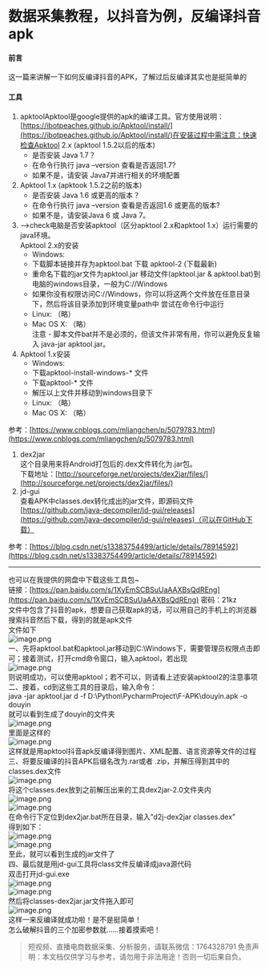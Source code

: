 # 数据采集教程，以抖音为例，反编译抖音apk


#### 前言
这一篇来讲解一下如何反编译抖音的APK，了解过后反编译其实也是挺简单的

#### 工具

1. apktoolApktool是google提供的apk的编译工具。官方使用说明：[https://ibotpeaches.github.io/Apktool/install/](https://ibotpeaches.github.io/Apktool/install/)在安装过程中需注意：快速检查Apktool 2.x (apktool 1.5.2以后的版本)
   - 是否安装 Java 1.7？
   - 在命令行执行 java –version 查看是否返回1.7?
   - 如果不是，请安装 Java7并进行相关的环境配置
2. Apktool 1.x (apktook 1.5.2之前的版本)<br>
   - 是否安装 Java 1.6 或更高的版本？
   - 在命令行执行 java –version 查看是否返回1.6 或更高的版本?
   - 如果不是，请安装Java 6 或 Java 7。
3. —>check电脑是否安装apktool（区分apktool 2.x和apktool 1.x）运行需要的java环境。<br>Apktool 2.x的安装<br>
   - Windows:
   - 下载脚本链接并存为apktool.bat 下载 apktool-2 (下载最新)
   - 重命名下载的jar文件为apktool.jar 移动文件(apktool.jar & apktool.bat)到电脑的windows目录，一般为C://Windows
   - 如果你没有权限访问C://Windows，你可以将这两个文件放在任意目录下，然后将该目录添加到环境变量path中 尝试在命令行中运行
   - Linux: （略）
   - Mac OS X: （略）<br>注意 - 脚本文件bat并不是必须的，但该文件非常有用，你可以避免反复输入 java-jar apktool.jar。
4. Apktool 1.x安装<br>
   - Windows:
   - 下载apktool-install-windows-* 文件
   - 下载apktool-* 文件
   - 解压以上文件并移动到windows目录下
   - Linux: （略）
   - Mac OS X: （略）

参考：[https://www.cnblogs.com/mliangchen/p/5079783.html](https://www.cnblogs.com/mliangchen/p/5079783.html)

1. dex2jar<br>这个目录用来将Android打包后的.dex文件转化为.jar包。<br>下载地址：[http://sourceforge.net/projects/dex2jar/files/](http://sourceforge.net/projects/dex2jar/files/)<br>
1. jd-gui<br>查看APK中classes.dex转化成出的jar文件，即源码文件<br>[https://github.com/java-decompiler/jd-gui/releases](https://github.com/java-decompiler/jd-gui/releases)（可以在GitHub下载）<br>

参考：[https://blog.csdn.net/s13383754499/article/details/78914592](https://blog.csdn.net/s13383754499/article/details/78914592)

---

也可以在我提供的网盘中下载这些工具包~<br>链接：[https://pan.baidu.com/s/1XyEmSCBSuUaAAXBsQdREng](https://pan.baidu.com/s/1XyEmSCBSuUaAAXBsQdREng) 密码：21kz<br>文件中包含了抖音的apk，想要自己获取apk的话，可以用自己的手机上的浏览器搜索抖音然后下载，得到的就是apk文件<br>文件如下<br>![image.png](https://cdn.nlark.com/yuque/0/2020/png/97322/1608944282145-2f49178a-cc8d-47c7-8436-56f449ac7f07.png#align=left&display=inline&height=67&margin=%5Bobject%20Object%5D&name=image.png&originHeight=134&originWidth=614&size=18335&status=done&style=none&width=307)<br>一、先将apktool.bat和apktool.jar移动到C:\Windows下，需要管理员权限点击即可；接着测试，打开cmd命令窗口，输入apktool，若出现<br>![image.png](https://cdn.nlark.com/yuque/0/2020/png/97322/1608944295579-8e420c1c-7dd2-4a53-a073-058aed90f6ef.png#align=left&display=inline&height=242&margin=%5Bobject%20Object%5D&name=image.png&originHeight=484&originWidth=1049&size=62374&status=done&style=none&width=524.5)<br>则说明成功，可以使用apktool；若不可以，则请看上述安装apktool2的注意事项<br>二、接着，cd到这些工具的目录后，输入命令：<br>java -jar apktool.jar d -f D:\Python\PycharmProject\F-APK\douyin.apk -o douyin<br>就可以看到生成了douyin的文件夹<br>![image.png](https://cdn.nlark.com/yuque/0/2020/png/97322/1608944309792-5bdaa3dc-0e05-4b48-bded-f346722593be.png#align=left&display=inline&height=173&margin=%5Bobject%20Object%5D&name=image.png&originHeight=346&originWidth=828&size=30775&status=done&style=none&width=414)<br>里面是这样的<br>![image.png](https://cdn.nlark.com/yuque/0/2020/png/97322/1608944321468-95542d63-11a9-46c3-ae0f-8585c1703124.png#align=left&display=inline&height=133&margin=%5Bobject%20Object%5D&name=image.png&originHeight=266&originWidth=588&size=26645&status=done&style=none&width=294)<br>这样就是用apktool抖音apk反编译得到图片、XML配置、语言资源等文件的过程<br>三、将要反编译的抖音APK后缀名改为.rar或者 .zip，并解压得到其中的classes.dex文件<br>![image.png](https://cdn.nlark.com/yuque/0/2020/png/97322/1608944336346-5811d0d3-4ab7-4e8d-b869-45bdb3df13ae.png#align=left&display=inline&height=246&margin=%5Bobject%20Object%5D&name=image.png&originHeight=491&originWidth=613&size=60895&status=done&style=none&width=306.5)<br>将这个classes.dex放到之前解压出来的工具dex2jar-2.0文件夹内<br>![image.png](https://cdn.nlark.com/yuque/0/2020/png/97322/1608944349575-3d61cbb5-eb96-49f8-896c-6f5087eb1bf3.png#align=left&display=inline&height=244&margin=%5Bobject%20Object%5D&name=image.png&originHeight=488&originWidth=623&size=69696&status=done&style=none&width=311.5)<br>![image.png](https://cdn.nlark.com/yuque/0/2020/png/97322/1608944361363-67d9c51e-7dc3-4f07-9a12-61bb7718826f.png#align=left&display=inline&height=238&margin=%5Bobject%20Object%5D&name=image.png&originHeight=476&originWidth=604&size=59501&status=done&style=none&width=302)<br>在命令行下定位到dex2jar.bat所在目录，输入”d2j-dex2jar classes.dex”<br>得到如下：<br>![image.png](https://cdn.nlark.com/yuque/0/2020/png/97322/1608944374709-417fe0ea-c992-4a75-8ced-7f2f14c79f39.png#align=left&display=inline&height=54&margin=%5Bobject%20Object%5D&name=image.png&originHeight=108&originWidth=750&size=8768&status=done&style=none&width=375)<br>![image.png](https://cdn.nlark.com/yuque/0/2020/png/97322/1608944386485-359980d6-6768-4ae6-ac77-5c3d57682162.png#align=left&display=inline&height=33&margin=%5Bobject%20Object%5D&name=image.png&originHeight=65&originWidth=604&size=8448&status=done&style=none&width=302)<br>至此，就可以看到生成的jar文件了<br>四、最后就是用jd-gui工具将class文件反编译成java源代码<br>双击打开jd-gui.exe<br>![image.png](https://cdn.nlark.com/yuque/0/2020/png/97322/1608944400127-3345b490-5065-4f4f-9546-cd9bc29527d5.png#align=left&display=inline&height=54&margin=%5Bobject%20Object%5D&name=image.png&originHeight=108&originWidth=597&size=10047&status=done&style=none&width=298.5)<br>![image.png](https://cdn.nlark.com/yuque/0/2020/png/97322/1608944410340-1e0fdc64-b464-49e4-943d-fd16b537f27e.png#align=left&display=inline&height=200&margin=%5Bobject%20Object%5D&name=image.png&originHeight=399&originWidth=596&size=22088&status=done&style=none&width=298)<br>然后将classes-dex2jar.jar文件拖入即可<br>![image.png](https://cdn.nlark.com/yuque/0/2020/png/97322/1608944424920-0b2ebd11-5d05-4352-9717-8199f8060eb7.png#align=left&display=inline&height=261&margin=%5Bobject%20Object%5D&name=image.png&originHeight=522&originWidth=806&size=55483&status=done&style=none&width=403)<br>这样一来反编译就成功啦！是不是挺简单！<br>怎么破解抖音的三个加密参数就……接着摸索吧！<br>


>
> 短视频、直播电商数据采集、分析服务，请联系微信：1764328791
> 免责声明：本文档仅供学习与参考，请勿用于非法用途！否则一切后果自负。
> 
